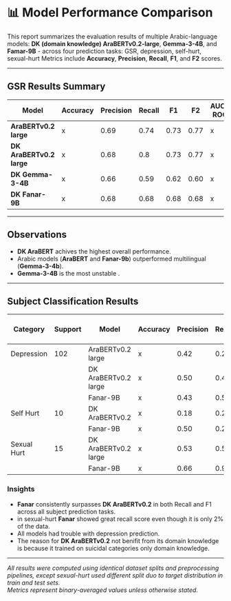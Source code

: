 # 📊 Model Performance Comparison

This report summarizes the evaluation results of multiple Arabic-language models: **DK (domain knowledge) AraBERTv0.2-large**, **Gemma-3-4B**, and **Famar-9B** - across four  prediction tasks: GSR, depression, self-hurt, sexual-hurt
Metrics include **Accuracy**, **Precision**, **Recall**, **F1**, and **F2** scores.

---

## GSR Results Summary

| Model          | Accuracy | Precision | Recall | F1  | F2 | AUC-ROC  |
|----------------|-----------|------------|--------|-----|----------|-----|
| **AraBERTv0.2 large**         | x | 0.69 | 0.74 | 0.73 | 0.77 | x |
| **DK AraBERTv0.2 large**      | x | 0.68 | 0.8 | 0.73 | 0.77 | x |
| **DK Gemma-3-4B**                | x | 0.66 | 0.59 | 0.62 | 0.60 | x |
| **DK Fanar-9B**                  | x | 0.68 | 0.68 | 0.68 | 0.68 | x |
---

## Observations

- **DK AraBERT** achives the highest overall performance.  
- Arabic models (**AraBERT** and **Fanar-9b**) outperformed multilingual (**Gemma-3-4b**).  
- **Gemma-3-4B** is the most unstable .

---

## Subject Classification Results

| Category | Support | Model | Accuracy | Precision | Recall | F1  | F2  | ROC-AUC |
|----------|---------|--------|-----------|------------|--------|-----|----------|-----|
| Depression  | 102  | AraBERTv0.2 large | x | 0.42 | 0.25 | 0.311 | 0.26 | x |
|             |      | DK AraBERTv0.2 large     | x | 0.50 | 0.44 | 0.46 | 0.45 | x |
|             |      | Fanar-9B     | x | 0.43 | 0.52 | 0.47 | 0.50 | x |
| Self Hurt   |  10  | DK AraBERTv0.2 | x | 0.18 | 0.2 | 0.19 | 0.19 | x |
|             |      | Fanar-9B     | x | 0.50 | 0.2 | 0.28 | 0.22 | x |
| Sexual Hurt |  15  | DK AraBERTv0.2 large | x | 0.53 | 0.53 | 0.53 | 0.53 | x |
|             |      | Fanar-9B     | x | 0.66 | 0.93 | 0.77 | 0.86 | x |

### Insights
- **Fanar** consistently surpasses **DK AraBERTv0.2** in both Recall and F1 across all subject prediction tasks.
- in sexual-hurt **Fanar** showed great recall score even though it is only 2% of the data.
- All models had trouble with depression prediction.
- The reason for **DK AraBERTv0.2** not benifit from its domain knowledge is because it trained on suicidal categories only domain knowledge.


---

*All results were computed using identical dataset splits and preprocessing pipelines, except sexual-hurt used different split duo to target distribution in train and test sets.  
Metrics represent binary-averaged values unless otherwise stated.*




